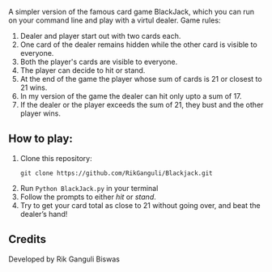 A simpler version of the famous card game BlackJack, which you can run on your command line and play with a virtul dealer.
Game rules:
1) Dealer and player start out with two cards each.
2) One card of the dealer remains hidden while the other card is visible to everyone.
3) Both the player's cards are visible to everyone.
4) The player can decide to hit or stand.
5) At the end of the game the player whose sum of cards is 21 or closest to 21 wins.
6) In my version of the game the dealer can hit only upto a sum of 17.
7) If the dealer or the player exceeds the sum of 21, they bust and the other player wins.

<h2>How to play:</h2>
<ol>
  <li>Clone this repository: <pre><code>git clone https://github.com/RikGanguli/Blackjack.git</code></li></pre>
  <li>Run <code>Python BlackJack.py</code> in your terminal</li>
  <li>Follow the prompts to either <em>hit</em> or <em>stand</em>.</li>
  <li>Try to get your card total as close to 21 without going over, and beat the dealer’s hand!</li>
</ol>

<h2>Credits</h2>
<p>Developed by Rik Ganguli Biswas</p>
